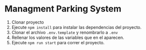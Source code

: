 # Managment Parking System
1. Clonar proyecto
2. Ejecute ```npm install``` para instalar las dependencias del proyecto.
3. Clonar el archivo ```.env.template``` y renombrarlo a ```.env```
4. Rellenar los valores de las variables que en el aparecen.
5. Ejecute ```npm run start``` para correr el proyecto. 